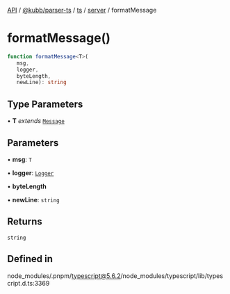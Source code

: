 [API](../../../../../../../packages.md) / [@kubb/parser-ts](../../../../../index.md) / [ts](../../../index.md) / [server](../index.md) / formatMessage

# formatMessage()

```ts
function formatMessage<T>(
   msg, 
   logger, 
   byteLength, 
   newLine): string
```

## Type Parameters

• **T** *extends* [`Message`](../namespaces/protocol/interfaces/Message.md)

## Parameters

• **msg**: `T`

• **logger**: [`Logger`](../interfaces/Logger.md)

• **byteLength**

• **newLine**: `string`

## Returns

`string`

## Defined in

node\_modules/.pnpm/typescript@5.6.2/node\_modules/typescript/lib/typescript.d.ts:3369
